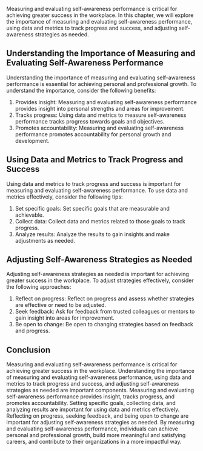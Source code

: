 
Measuring and evaluating self-awareness performance is critical for achieving greater success in the workplace. In this chapter, we will explore the importance of measuring and evaluating self-awareness performance, using data and metrics to track progress and success, and adjusting self-awareness strategies as needed.

Understanding the Importance of Measuring and Evaluating Self-Awareness Performance
-----------------------------------------------------------------------------------

Understanding the importance of measuring and evaluating self-awareness performance is essential for achieving personal and professional growth. To understand the importance, consider the following benefits:

1. Provides insight: Measuring and evaluating self-awareness performance provides insight into personal strengths and areas for improvement.
2. Tracks progress: Using data and metrics to measure self-awareness performance tracks progress towards goals and objectives.
3. Promotes accountability: Measuring and evaluating self-awareness performance promotes accountability for personal growth and development.

Using Data and Metrics to Track Progress and Success
----------------------------------------------------

Using data and metrics to track progress and success is important for measuring and evaluating self-awareness performance. To use data and metrics effectively, consider the following tips:

1. Set specific goals: Set specific goals that are measurable and achievable.
2. Collect data: Collect data and metrics related to those goals to track progress.
3. Analyze results: Analyze the results to gain insights and make adjustments as needed.

Adjusting Self-Awareness Strategies as Needed
---------------------------------------------

Adjusting self-awareness strategies as needed is important for achieving greater success in the workplace. To adjust strategies effectively, consider the following approaches:

1. Reflect on progress: Reflect on progress and assess whether strategies are effective or need to be adjusted.
2. Seek feedback: Ask for feedback from trusted colleagues or mentors to gain insight into areas for improvement.
3. Be open to change: Be open to changing strategies based on feedback and progress.

Conclusion
----------

Measuring and evaluating self-awareness performance is critical for achieving greater success in the workplace. Understanding the importance of measuring and evaluating self-awareness performance, using data and metrics to track progress and success, and adjusting self-awareness strategies as needed are important components. Measuring and evaluating self-awareness performance provides insight, tracks progress, and promotes accountability. Setting specific goals, collecting data, and analyzing results are important for using data and metrics effectively. Reflecting on progress, seeking feedback, and being open to change are important for adjusting self-awareness strategies as needed. By measuring and evaluating self-awareness performance, individuals can achieve personal and professional growth, build more meaningful and satisfying careers, and contribute to their organizations in a more impactful way.
